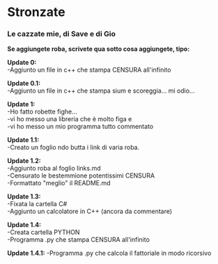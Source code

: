 # Stronzate  

### Le cazzate mie, di Save e di Gio  

**Se aggiungete roba, scrivete qua sotto cosa aggiungete, tipo:**  

**Update 0:**  
-Aggiunto un file in c++ che stampa CENSURA all'infinito  

**Update 0.1:**  
-Aggiunto un file in c++ che stampa sium e scoreggia... mi odio...  

**Update 1:**  
-Ho fatto robette fighe...  
-vi ho messo una libreria che è molto figa e  
-vi ho messo un mio programma tutto commentato  

**Update 1.1:**  
-Creato un foglio ndo butta i link di varia roba.  

**Update 1.2:**  
-Aggiunto roba al foglio links.md  
-Censurato le bestemmione potentissimi CENSURA  
-Formattato "meglio" il README.md  

**Update 1.3:**  
-Fixata la cartella C#  
-Aggiunto un calcolatore in C++ (ancora da commentare)  

**Update 1.4:**  
-Creata cartella PYTHON   
-Programma .py che stampa CENSURA all'infinito 

**Update 1.4.1:**
-Programma .py che calcola il fattoriale in modo ricorsivo


